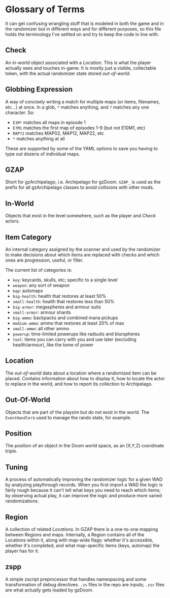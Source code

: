 # Glossary of Terms

It can get confusing wrangling stuff that is modeled in both the game and in the
randomizer but in different ways and for different purposes, so this file holds
the terminology I've settled on and try to keep the code in line with.

## Check

An *in-world* object associated with a *Location*. This is what the player actually
sees and touches in-game. It is mostly just a visible, collectable token, with the
actual randomizer state stored *out-of-world*.

## Globbing Expression

A way of concisely writing a match for multiple maps (or items, filenames, etc...)
at once. In a glob, `*` matches anything, and `?` matches any one character. So:
- `E1M*` matches all maps in episode 1
- `E?M1` matches the first map of episodes 1-9 (but not E10M1, etc)
- `MAP?2` matches MAP02, MAP12, MAP22, etc
- `*` matches anything at all

These are supported by some of the YAML options to save you having to type out
dozens of individual maps.

## GZAP

Short for gzArchipelago, i.e. Archipelago for gzDoom. `GZAP_` is used as the
prefix for all gzArchipelago classes to avoid collisions with other mods.

## In-World

Objects that exist in the level somewhere, such as the player and *Check* actors.

## Item Category

An internal category assigned by the scanner and used by the randomizer to make
decisions about which items are replaced with checks and which ones are progression,
useful, or filler.

The current list of categories is:
- `key`: keycards, skulls, etc; specific to a single level
- `weapon`: any sort of weapon
- `map`: automaps
- `big-health`: health that restores at least 50%
- `small-health`: health that restores less than 50%
- `big-armor`: megaspheres and armour suits
- `small-armor`: armour shards
- `big-ammo`: backpacks and combined mana pickups
- `medium-ammo`: ammo that restores at least 20% of max
- `small-ammo`: all other ammo
- `powerup`: time-limited powerups like radsuits and blurspheres
- `tool`: items you can carry with you and use later (excluding health/armour), like the tome of power

## Location

The *out-of-world* data about a location where a randomized item can be placed.
Contains information about how to display it, how to locate the actor to replace
in the world, and how to report its collection to Archipelago.

## Out-Of-World

Objects that are part of the playsim but do not exist in the world. The
`EventHandler`s used to manage the rando state, for example.

## Position

The position of an object in the Doom world space, as an (X,Y,Z) coordinate triple.

## Tuning

A process of automatically improving the randomizer logic for a given WAD by
analyzing playthrough records. When you first import a WAD the logic is fairly
rough because it can't tell what keys you need to reach which items; by observing
actual play, it can improve the logic and produce more varied randomizations.

## Region

A collection of related *Locations*. In GZAP there is a one-to-one mapping between
Regions and maps. Internally, a Region contains all of the Locations within it,
along with map-wide flags: whether it's accessible, whether it's completed, and
what map-specific items (keys, automap) the player has for it.

## zspp

A simple zscript preprocessor that handles namespacing and some transformation of
debug directives. `.zs` files in the repo are inputs; `.zsc` files are what
actually gets loaded by gzDoom.
